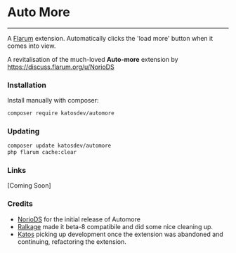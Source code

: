 # Auto More

---
A [Flarum](https://flarum.org) extension. Automatically clicks the 'load more' button when it comes into view.

A revitalisation of the much-loved **Auto-more** extension by https://discuss.flarum.org/u/NorioDS

### Installation

Install manually with composer:

```sh
composer require katosdev/automore
```

### Updating

```sh
composer update katosdev/automore
php flarum cache:clear
```

### Links

[Coming Soon]

### Credits
- [NorioDS](https://github.com/noriods) for the initial release of Automore
- [Ralkage](https://github.com/Ralkage) made it beta-8 compatibile and did some nice cleaning up.
- [Katos](https://github.com/Katosdev) picking up development once the extension was abandoned and continuing, refactoring the extension.
